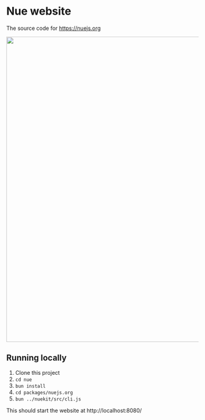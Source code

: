 
# Nue website

The source code for https://nuejs.org

<a href="https://nuejs.org/"><img src="https://nuejs.org/img/figma-to-css-big.png" width="800"></a>

## Running locally

1. Clone this project
2. `cd nue`
3. `bun install`
4. `cd packages/nuejs.org`
5. `bun ../nuekit/src/cli.js`

This should start the website at http://localhost:8080/
